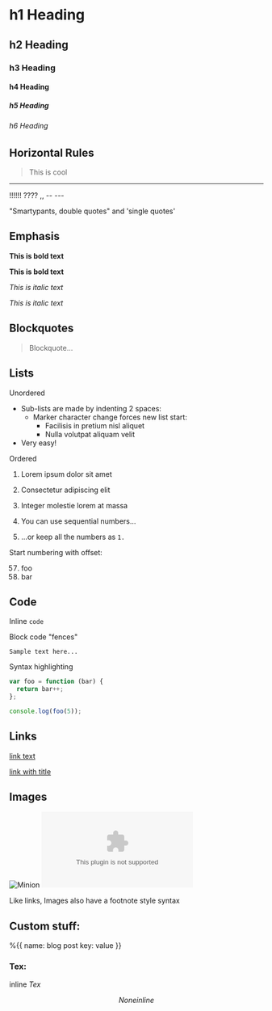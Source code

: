 # h1 Heading
## h2 Heading
### h3 Heading
#### h4 Heading
##### h5 Heading
###### h6 Heading


## Horizontal Rules
> This is cool

---

!!!!!! ???? ,,  -- ---

"Smartypants, double quotes" and 'single quotes'


## Emphasis

**This is bold text**

__This is bold text__

*This is italic text*

_This is italic text_

## Blockquotes


> Blockquote...


## Lists

Unordered

- Sub-lists are made by indenting 2 spaces:
    - Marker character change forces new list start:
        - Facilisis in pretium nisl aliquet
        - Nulla volutpat aliquam velit
- Very easy!

Ordered

1. Lorem ipsum dolor sit amet
2. Consectetur adipiscing elit
3. Integer molestie lorem at massa


1. You can use sequential numbers...
1. ...or keep all the numbers as `1.`

Start numbering with offset:

57. foo
1. bar


## Code

Inline `code`

Block code "fences"

```
Sample text here...
```

Syntax highlighting

```js
var foo = function (bar) {
  return bar++;
};

console.log(foo(5));
```

## Links

[link text](/test)

[link with title](example.com)

## Images

![Minion](/assets/test.png)
![Stormtroopocat](example.com)

Like links, Images also have a footnote style syntax

## Custom stuff:
%{{
    name: blog post
    key: value
}}

### Tex:

inline $Tex$

$$None inline$$
